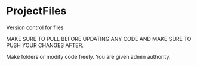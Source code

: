 # ProjectFiles
Version control for files

MAKE SURE TO PULL BEFORE UPDATING ANY CODE AND MAKE SURE TO PUSH YOUR CHANGES AFTER.

Make folders or modify code freely.
You are given admin authority.
